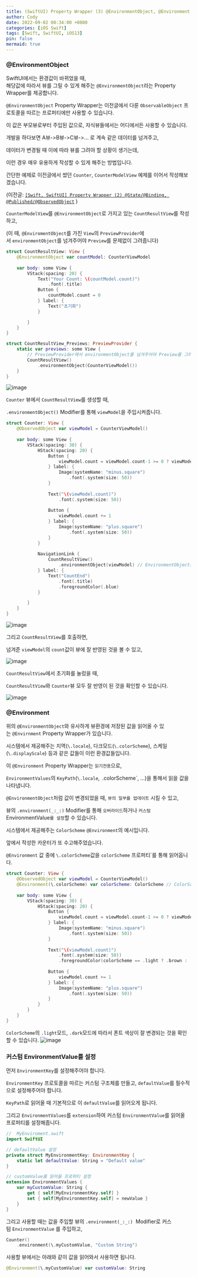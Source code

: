 ```yaml
---
title: (SwiftUI) Property Wrapper (3) @EnvironmentObject, @Environment
author: Cody
date: 2022-09-02 00:34:00 +0800
categories: [iOS Swift]
tags: [Swift, SwiftUI, iOS13]
pin: false
mermaid: true
---
```


### @EnvironmentObject
SwiftUI에서는 환경값이 바뀌었을 때,  
해당값에 따라서 뷰를 그릴 수 있게 해주는 `@EnvironmentObject`라는 Property Wrapper를 제공합니다.

`@EnvironmentObject` Property Wrapper는 이전글에서 다룬 `ObservableObject` 프로토콜을 따르는 프로퍼티에만 사용할 수 있습니다.

이 값은 부모뷰로부터 주입된 값으로, 자식뷰들에서는 어디에서든 사용할 수 있습니다.

개발을 하다보면 A뷰->B뷰->C뷰->... 로 계속 같은 데이터를 넘겨주고,

데이터가 변경될 때 이에 따라 뷰를 그려야 할 상황이 생기는데,

이런 경우 매우 유용하게 작성할 수 있게 해주는 방법입니다.

간단한 예제로 이전글에서 썼던 `Counter`, `CounterModelView` 예제를 이어서 작성해보겠습니다.

(이전글: [`[Swift, SwiftUI] Property Wrapper (2) @State/@Binding, @Published/@ObservedObject`](https://www.notion.so/Swift-SwiftUI-Property-Wrapper-2-State-Binding-Published-ObservedObject-90464fb942c24d389c57ddd44fc93f88?pvs=21) )

`CounterModelView`를 `@EnvironmentObject`로 가지고 있는 `CountResultView`를 작성하고,

(이 때, `@EnviromentObject`를 가진 `View`의 `PreviewProvider`에서 `environmentObject`를 넘겨주어야 `Preview`를 문제없이 그려줍니다)

```swift
struct CountResultView: View {
    @EnvironmentObject var countModel: CounterViewModel
    
    var body: some View {
        VStack(spacing: 20) {
            Text("Your Count: \(countModel.count)")
                .font(.title)
            Button {
                countModel.count = 0
            } label: {
                Text("초기화")
            }

        }
    }
}

struct CountResultView_Previews: PreviewProvider {
    static var previews: some View {
    	// PreviewProvider에서 environmentObject를 넘겨주어야 Preview를 그려줍니다)
        CountResultView()
            .environmentObject(CounterViewModel())
    }
}
```

![image](https://github.com/swiftycody/swiftycody.github.io/assets/9062513/cf73b776-b13b-4dd9-9e15-e2ccad54fed6)

`Counter` 뷰에서 `CountResultView`를 생성할 때,

`.environmentObject()` Modifier를 통해 `viewModel`을 주입시켜줍니다.

```swift
struct Counter: View {
    @ObservedObject var viewModel = CounterViewModel()
    
    var body: some View {
        VStack(spacing: 30) {
            HStack(spacing: 20) {
                Button {
                    viewModel.count = viewModel.count-1 >= 0 ? viewModel.count-1 : 0
                } label: {
                    Image(systemName: "minus.square")
                        .font(.system(size: 50))
                }
                
                Text("\(viewModel.count)")
                    .font(.system(size: 50))
                
                Button {
                    viewModel.count += 1
                } label: {
                    Image(systemName: "plus.square")
                        .font(.system(size: 50))
                }
            }
            
            NavigationLink {
                CountResultView()
                    .environmentObject(viewModel) // EnvironmentObject를 주입
            } label: {
                Text("CountEnd")
                    .font(.title)
                    .foregroundColor(.blue)
            }

        }
    }
}
```

![image](https://github.com/swiftycody/swiftycody.github.io/assets/9062513/2889b5e5-7866-4ab1-9a9b-4c8b53ac2802)

그리고 `CountResultView`를 호출하면,

넘겨준 `viewModel`의 `count`값이 뷰에 잘 반영된 것을 볼 수 있고,

![image](https://github.com/swiftycody/swiftycody.github.io/assets/9062513/e0398f42-2792-4afb-ab99-b65979650ec3)

`CountResultView`에서 초기화를 눌렀을 때,

`CountResultView`와 `Counter`뷰 모두 잘 반영이 된 것을 확인할 수 있습니다.

![image](https://github.com/swiftycody/swiftycody.github.io/assets/9062513/aba0b435-6142-4dfd-8d06-fb0b3ecb70db)

### @Environment

위의 `@EnvironmentObject`와 유사하게 뷰환경에 저장된 값을 읽어올 수 있는 `@Envirnment` Property Wrapper가 있습니다.

시스템에서 제공해주는 지역(`\.locale`), 다크모드(`\.colorScheme`), 스케일(`\.displayScale`) 등과 같은 값들이 이런 환경값들입니다.

이 `@Environment` Property Wrapper는 `읽기전용`으로,

`EnvironmentValues`의 `KeyPath`(`\.locale`,` `\.colorScheme`, ...)을 통해서 읽을 값을 나타냅니다.

`@EnvironmentObject`처럼 값이 변경되었을 때, `뷰의 일부를 업데이트` 시킬 수 있고,

뷰의 `.environment(_:_:)` Modifier를 통해 `오버라이드`하거나 `커스텀 `EnvironmentValue`를 설정`할 수 있습니다.

시스템에서 제공해주는 `ColorScheme` `@Environment`의 예시입니다.

앞에서 작성한 카운터가 또 수고해주었습니다.

`@Environment` 값 중에 `\.colorScheme`값을 `colorScheme` 프로퍼티`를 통해 읽어옵니다.

```swift
struct Counter: View {
    @ObservedObject var viewModel = CounterViewModel()
    @Environment(\.colorScheme) var colorScheme: ColorScheme // ColorScheme Environment 읽어옴
    
    var body: some View {
        VStack(spacing: 30) {
            HStack(spacing: 20) {
                Button {
                    viewModel.count = viewModel.count-1 >= 0 ? viewModel.count-1 : 0
                } label: {
                    Image(systemName: "minus.square")
                        .font(.system(size: 50))
                }
                
                Text("\(viewModel.count)")
                    .font(.system(size: 50))
                    .foregroundColor(colorScheme == .light ? .brown : .green) // colorScheme에 따른 뷰 업데이트
                
                Button {
                    viewModel.count += 1
                } label: {
                    Image(systemName: "plus.square")
                        .font(.system(size: 50))
                }
            }
        }
    }
}
```

`ColorScheme`의 `.light`모드, `.dark`모드에 따라서 폰트 색상이 잘 변경되는 것을 확인할 수 있습니다.
![image](https://github.com/swiftycody/swiftycody.github.io/assets/9062513/20ef068b-9158-41b4-b036-4a6337b0327d)

### 커스텀 EnvironmentValue를 설정

먼저 `EnvironmentKey`를 설정해주어야 합니다.

`EnvironmentKey` 프로토콜을 따르는 커스텀 구조체를 만들고, `defaultValue`를 필수적으로 설정해주어야 합니다.

`KeyPath`로 읽어올 때 기본적으로 이 `defaultValue`를 읽어오게 됩니다.

그리고 `EnvironmentValues`를 `extension`하여 커스텀 `EnvironmentValue`를 읽어올 프로퍼티를 설정해줍니다.

```swift
//  MyEnviroment.swift
import SwiftUI

// defaultValue 설정
private struct MyEnvironmentKey: EnvironmentKey {
    static let defaultValue: String = "Default value"
}

// customValue를 읽어올 프로퍼티 설정
extension EnvironmentValues {
    var myCustomValue: String {
        get { self[MyEnvironmentKey.self] }
        set { self[MyEnvironmentKey.self] = newValue }
    }
}
```

그리고 사용할 때는 값을 주입할 뷰의 `.environment(_:_:)`
 Modifier로 커스텀 `EnvironmentValue` 를 주입하고,

```swift
Counter()
    .environment(\.myCustomValue, "Custom String")
```

사용할 뷰에서는 아래와 같이 값을 읽어와서 사용하면 됩니다.

```swift
@Environment(\.myCustomValue) var customValue: String
```